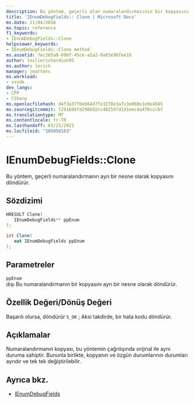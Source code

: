 ```yaml
---
description: Bu yöntem, geçerli alan numaralandırmasının bir kopyasını ayrı bir nesne olarak döndürür.
title: 'IEnumDebugFields:: Clone | Microsoft Docs'
ms.date: 11/04/2016
ms.topic: reference
f1_keywords:
- IEnumDebugFields::Clone
helpviewer_keywords:
- IEnumDebugFields::Clone method
ms.assetid: 7ec265a8-696f-45ce-a2a2-0a83e96fee1b
author: leslierichardson95
ms.author: lerich
manager: jmartens
ms.workload:
- vssdk
dev_langs:
- CPP
- CSharp
ms.openlocfilehash: d4f3a37f6e664d7fe3278e3a7c3e088e1e9e4565
ms.sourcegitcommit: f2916d8fd296b92cc402597d1d1eecda4f6cccbf
ms.translationtype: MT
ms.contentlocale: tr-TR
ms.lasthandoff: 03/25/2021
ms.locfileid: "105058163"
---
```

# <a name="ienumdebugfieldsclone"></a>IEnumDebugFields::Clone
Bu yöntem, geçerli numaralandırmanın ayrı bir nesne olarak kopyasını döndürür.

## <a name="syntax"></a>Sözdizimi

```cpp
HRESULT Clone(
   IEnumDebugFields** ppEnum
);
```

```csharp
int Clone(
   out IEnumDebugFields ppEnum
);
```

## <a name="parameters"></a>Parametreler
`ppEnum`\
dışı Bu numaralandırmanın bir kopyasını ayrı bir nesne olarak döndürür.

## <a name="property-valuereturn-value"></a>Özellik Değeri/Dönüş Değeri
 Başarılı olursa, döndürür `S_OK` ; Aksi takdirde, bir hata kodu döndürür.

## <a name="remarks"></a>Açıklamalar
 Numaralandırmanın kopyası, bu yöntemin çağrılışında orijinal ile aynı duruma sahiptir. Bununla birlikte, kopyanın ve özgün durumlarının durumları ayrıdır ve tek tek değiştirilebilir.

## <a name="see-also"></a>Ayrıca bkz.
- [IEnumDebugFields](../../../extensibility/debugger/reference/ienumdebugfields.md)
